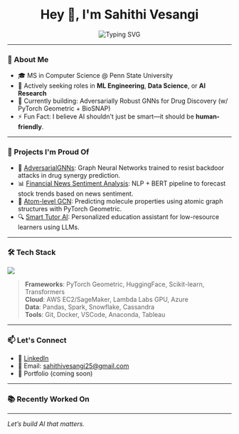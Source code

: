 <h1 align="center">Hey 👋, I'm Sahithi Vesangi</h1>

<p align="center">
  <img src="https://readme-typing-svg.demolab.com?font=Fira+Code&size=22&pause=1000&center=true&vCenter=true&width=440&lines=ML+Engineer+%7C+Graph+Neural+Nets+%7C+LLMs+%7C+Generative+AI;Data+Scientist+%7C+Cloud+Enthusiast+%7C+AI+for+Social+Impact" alt="Typing SVG" />
</p>

---

### 🚀 About Me

- 🎓 MS in Computer Science @ Penn State University
- 💼 Actively seeking roles in **ML Engineering**, **Data Science**, or **AI Research**
- 🌱 Currently building: Adversarially Robust GNNs for Drug Discovery (w/ PyTorch Geometric + BioSNAP)
- ⚡ Fun Fact: I believe AI shouldn't just be smart—it should be **human-friendly**.

---

### 💼 Projects I'm Proud Of

- 🔬 [AdversarialGNNs](https://github.com/Sahithiv25/AdversarialGNNs): Graph Neural Networks trained to resist backdoor attacks in drug synergy prediction.
- 📊 [Financial News Sentiment Analysis](https://github.com/Sahithiv25/FinancialNewsSentiment): NLP + BERT pipeline to forecast stock trends based on news sentiment.
- 🧪 [Atom-level GCN](https://github.com/Sahithiv25/atom_level_gcn): Predicting molecule properties using atomic graph structures with PyTorch Geometric.
- 🔍 [Smart Tutor AI](https://github.com/Sahithiv25/SmartTutorAI): Personalized education assistant for low-resource learners using LLMs.

---

### 🛠️ Tech Stack

<p align="left">
  <img src="https://skillicons.dev/icons?i=python,cpp,pytorch,tensorflow,aws,docker,git,github,vscode,linux,mysql,postgresql" />
</p>

> **Frameworks**: PyTorch Geometric, HuggingFace, Scikit-learn, Transformers  
> **Cloud**: AWS EC2/SageMaker, Lambda Labs GPU, Azure  
> **Data**: Pandas, Spark, Snowflake, Cassandra  
> **Tools**: Git, Docker, VSCode, Anaconda, Tableau

---

### 📫 Let's Connect

- 🔗 [LinkedIn](https://www.linkedin.com/in/sahithivesangi/)
- 💌 Email: sahithivesangi25@gmail.com
- 🧠 Portfolio (coming soon)

---

### 📚 Recently Worked On
<!--START_SECTION:activity-->
<!--END_SECTION:activity-->

---

*Let’s build AI that matters.*

